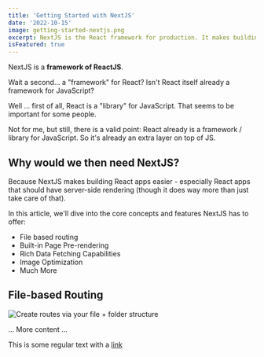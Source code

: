 ```yaml
---
title: 'Getting Started with NextJS'
date: '2022-10-15'
image: getting-started-nextjs.png
excerpt: NextJS is the React framework for production. It makes building fullstack Reacts app a breeze and ships with built-in SSR.
isFeatured: true
---
```


NextJS is a **framework of ReactJS**.

Wait a second... a "framework" for React? Isn't React itself already a framework for JavaScript?

Well ... first of all, React is a "library" for JavaScript. That seems to be important for some people.

Not for me, but still, there is a valid point: React already is a framework / library for JavaScript. So it's already an extra layer on top of JS.

## Why would we then need NextJS?

Because NextJS makes building React apps easier - especially React apps that should have server-side rendering (though it does way more than just take care of that).

In this article, we'll dive into the core concepts and features NextJS has to offer:

- File based routing
- Built-in Page Pre-rendering
- Rich Data Fetching Capabilities
- Image Optimization
- Much More

## File-based Routing

![Create routes via your file + folder structure](nextjs-file-based-routing.png)

... More content ...

This is some regular text with a [link](https://example.com)